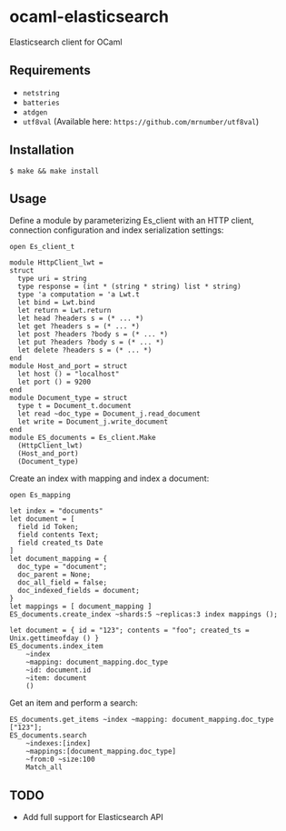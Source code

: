 ocaml-elasticsearch
=========

Elasticsearch client for OCaml


Requirements
------------

- `netstring`
- `batteries`
- `atdgen`
- `utf8val` (Available here: `https://github.com/mrnumber/utf8val`)


Installation
------------

```
$ make && make install
```

Usage
-------

Define a module by parameterizing Es_client with an HTTP client, connection configuration and index serialization settings:

```
open Es_client_t

module HttpClient_lwt =
struct
  type uri = string
  type response = (int * (string * string) list * string)
  type 'a computation = 'a Lwt.t
  let bind = Lwt.bind
  let return = Lwt.return
  let head ?headers s = (* ... *)
  let get ?headers s = (* ... *)
  let post ?headers ?body s = (* ... *)
  let put ?headers ?body s = (* ... *)
  let delete ?headers s = (* ... *)
end
module Host_and_port = struct
  let host () = "localhost"
  let port () = 9200
end
module Document_type = struct
  type t = Document_t.document
  let read ~doc_type = Document_j.read_document
  let write = Document_j.write_document
end
module ES_documents = Es_client.Make
  (HttpClient_lwt)
  (Host_and_port)
  (Document_type)
```

Create an index with mapping and index a document:

```
open Es_mapping

let index = "documents"
let document = [
  field id Token;
  field contents Text;
  field created_ts Date
]
let document_mapping = {
  doc_type = "document";
  doc_parent = None;
  doc_all_field = false;
  doc_indexed_fields = document;
}
let mappings = [ document_mapping ]
ES_documents.create_index ~shards:5 ~replicas:3 index mappings ();

let document = { id = "123"; contents = "foo"; created_ts = Unix.gettimeofday () }
ES_documents.index_item
    ~index
    ~mapping: document_mapping.doc_type
    ~id: document.id
    ~item: document
    ()
```

Get an item and perform a search:

```
ES_documents.get_items ~index ~mapping: document_mapping.doc_type ["123"];
ES_documents.search
    ~indexes:[index]
    ~mappings:[document_mapping.doc_type]
    ~from:0 ~size:100
    Match_all
```


TODO
----

* Add full support for Elasticsearch API
